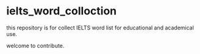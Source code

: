 # ielts_word_colloction
this repository is for collect IELTS word list for educational and academical use.

welcome to contribute.
